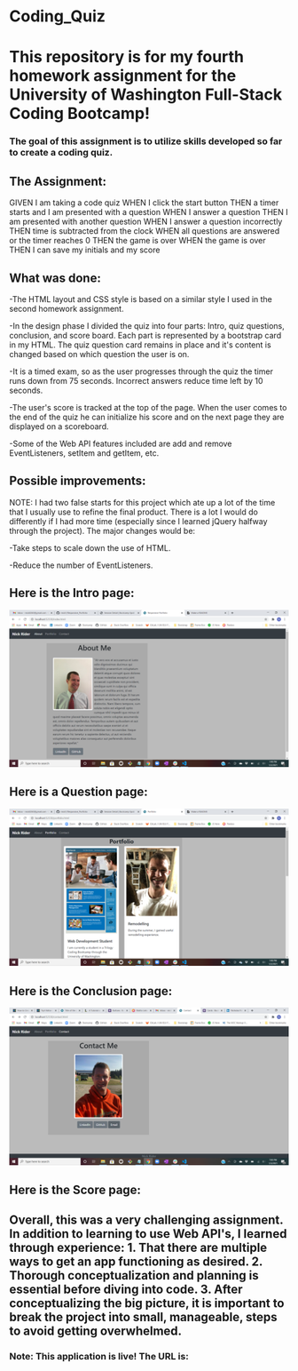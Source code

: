# Coding_Quiz

# This repository is for my fourth homework assignment for the University of Washington Full-Stack Coding Bootcamp!

### The goal of this assignment is to utilize skills developed so far to create a coding quiz.

## The Assignment:

GIVEN I am taking a code quiz
WHEN I click the start button
THEN a timer starts and I am presented with a question
WHEN I answer a question
THEN I am presented with another question
WHEN I answer a question incorrectly
THEN time is subtracted from the clock
WHEN all questions are answered or the timer reaches 0
THEN the game is over
WHEN the game is over
THEN I can save my initials and my score

## What was done:

-The HTML layout and CSS style is based on a similar style I used in the second homework assignment.

-In the design phase I divided the quiz into four parts: Intro, quiz questions, conclusion, and score board. Each part is represented by a bootstrap card in my HTML. The quiz question card remains in place and it's content is changed based on which question the user is on. 

-It is a timed exam, so as the user progresses through the quiz the timer runs down from 75 seconds. Incorrect answers reduce time left by 10 seconds.

-The user's score is tracked at the top of the page. When the user comes to the end of the quiz he can initialize his score and on the next page they are displayed on a scoreboard.

-Some of the Web API features included are add and remove EventListeners, setItem and getItem, etc.

## Possible improvements:

NOTE: I had two false starts for this project which ate up a lot of the time that I usually use to refine the final product. There is a lot I would do differently if I had more time (especially since I learned jQuery halfway through the project). The major changes would be:

-Take steps to scale down the use of HTML.

-Reduce the number of EventListeners.

## Here is the Intro page:

![image](https://github.com/rnick1/Responsive_Portfolio/blob/main/Assets/Images/About-Home.png)

## Here is a Question page:

![image](https://github.com/rnick1/Responsive_Portfolio/blob/main/Assets/Images/Portfolio.png)

## Here is the Conclusion page:

![image](https://github.com/rnick1/Responsive_Portfolio/blob/main/Assets/Images/Contact.png)

## Here is the Score page:


## Overall, this was a very challenging assignment. In addition to learning to use Web API's, I learned through experience: 1. That there are multiple ways to get an app functioning as desired. 2. Thorough conceptualization and planning is essential before diving into code. 3. After conceptualizing the big picture, it is important to break the project into small, manageable, steps to avoid getting overwhelmed. 

### Note: This application is live! The URL is: 